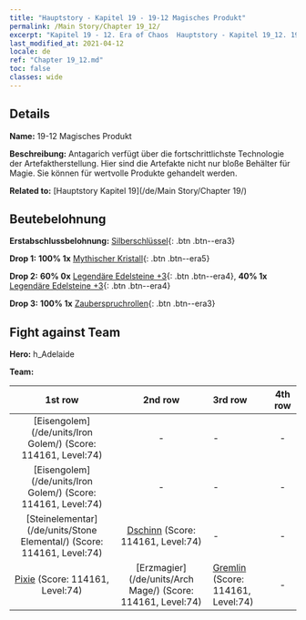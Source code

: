 ```yaml
---
title: "Hauptstory - Kapitel 19 - 19-12 Magisches Produkt"
permalink: /Main Story/Chapter 19_12/
excerpt: "Kapitel 19 - 12. Era of Chaos  Hauptstory - Kapitel 19_12. 19-12 Magisches Produkt"
last_modified_at: 2021-04-12
locale: de
ref: "Chapter 19_12.md"
toc: false
classes: wide
---
```


## Details

 **Name:** 19-12 Magisches Produkt

 **Beschreibung:** Antagarich verfügt über die fortschrittlichste Technologie der Artefaktherstellung. Hier sind die Artefakte nicht nur bloße Behälter für Magie. Sie können für wertvolle Produkte gehandelt werden.

 **Related to:** [Hauptstory Kapitel 19](/de/Main Story/Chapter 19/)

## Beutebelohnung

 **Erstabschlussbelohnung:** [Silberschlüssel](/de/Items/con_693/){: .btn .btn--era3}

 **Drop 1:** **100% 1x** [Mythischer Kristall](/de/Items/mat_66/){: .btn .btn--era5}

 **Drop 2:** **60% 0x** [Legendäre Edelsteine +3](/de/Items/mat_58/){: .btn .btn--era4}, **40% 1x** [Legendäre Edelsteine +3](/de/Items/mat_58/){: .btn .btn--era4}

 **Drop 3:** **100% 1x** [Zauberspruchrollen](/de/Items/con_694/){: .btn .btn--era3}


## Fight against Team
 **Hero:** h_Adelaide

 **Team:**


  | 1st row | 2nd row | 3rd row | 4th row |
  |:----:|:----:|:----|:----:|
  | [Eisengolem](/de/units/Iron Golem/) (Score: 114161, Level:74)  | - | - | - |
  | [Eisengolem](/de/units/Iron Golem/) (Score: 114161, Level:74)  | - | - | - |
  | [Steinelementar](/de/units/Stone Elemental/) (Score: 114161, Level:74)  | [Dschinn](/de/units/Genie/) (Score: 114161, Level:74)  | - | - |
  | [Pixie](/de/units/Sprite/) (Score: 114161, Level:74)  | [Erzmagier](/de/units/Arch Mage/) (Score: 114161, Level:74)  | [Gremlin](/de/units/Gremlin/) (Score: 114161, Level:74)  | - |


